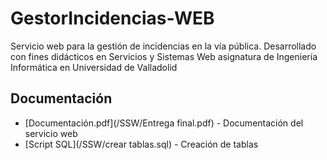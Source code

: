 # GestorIncidencias-WEB
Servicio web para la gestión de incidencias en la vía pública. Desarrollado con fines didácticos en Servicios y Sistemas Web asignatura de Ingeniería Informática en Universidad de Valladolid

## Documentación

- [Documentación.pdf](/SSW/Entrega final.pdf) - Documentación del servicio web
- [Script SQL](/SSW/crear tablas.sql) - Creación de tablas
